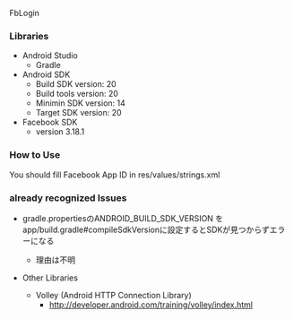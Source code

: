 FbLogin

### Libraries
- Android Studio
    - Gradle
- Android SDK
    - Build SDK version: 20
    - Build tools version: 20
    - Minimin SDK version: 14
    - Target SDK version: 20
- Facebook SDK
    - version 3.18.1


### How to Use
You should fill Facebook App ID in res/values/strings.xml

### already recognized Issues
- gradle.propertiesのANDROID_BUILD_SDK_VERSION をapp/build.gradle#compileSdkVersionに設定するとSDKが見つからずエラーになる
    - 理由は不明


- Other Libraries
    - Volley (Android HTTP Connection Library)
        - http://developer.android.com/training/volley/index.html